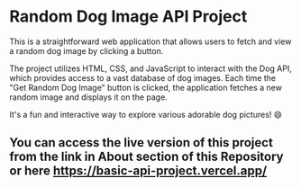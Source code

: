 # Random Dog Image API Project

This is a straightforward web application that allows users to fetch and view a random dog image by clicking a button. 

The project utilizes HTML, CSS, and JavaScript to interact with the Dog API, which provides access to a vast database of dog images. Each time the "Get Random Dog Image" button is clicked, the application fetches a new random image and displays it on the page. 

It's a fun and interactive way to explore various adorable dog pictures! 😄

## You can access the live version of this project from the link in About section of this Repository or here https://basic-api-project.vercel.app/
